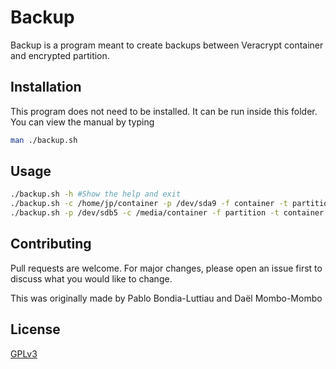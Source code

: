 # Backup

Backup is a program meant to create backups between Veracrypt container and encrypted partition.

## Installation

This program does not need to be installed. It can be run inside this folder. You can view the manual by typing

```bash
man ./backup.sh
```

## Usage

```bash
./backup.sh -h #Show the help and exit
./backup.sh -c /home/jp/container -p /dev/sda9 -f container -t partition #Copy the contents of the Veracrypt container located in /home/jp/container into the encrypted /dev/sda9 partition.
./backup.sh -p /dev/sdb5 -c /media/container -f partition -t container #Copy the contents of the partition /dev/sdb5 and put it inside the Veracrypt container located in /media/container
```

## Contributing
Pull requests are welcome. For major changes, please open an issue first to discuss what you would like to change.

This was originally made by Pablo Bondia-Luttiau and Daël Mombo-Mombo

## License
[GPLv3](https://choosealicense.com/licenses/gpl-3.0/)
